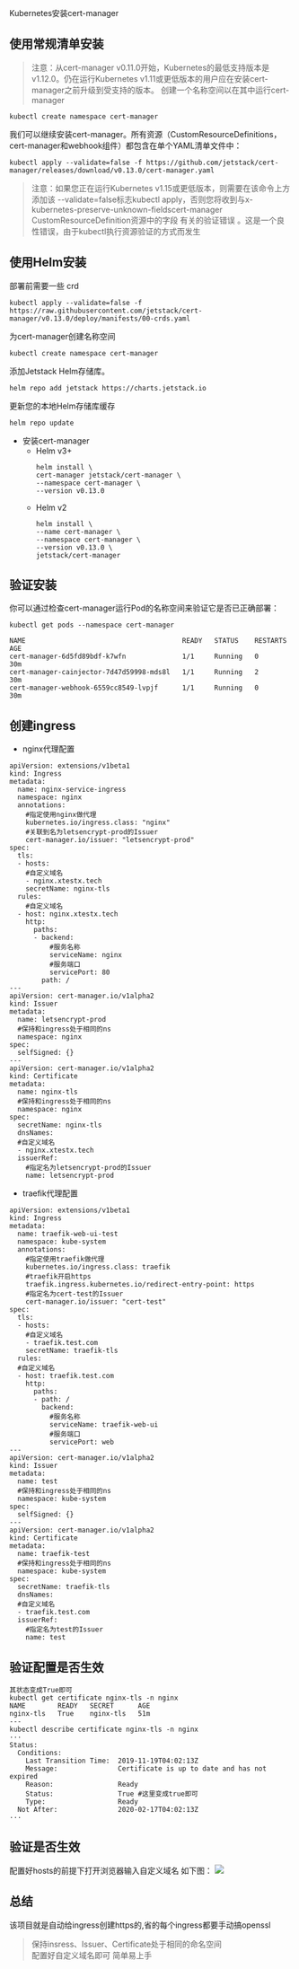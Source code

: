 Kubernetes安装cert-manager
## 使用常规清单安装
> 注意：从cert-manager v0.11.0开始，Kubernetes的最低支持版本是v1.12.0。仍在运行Kubernetes v1.11或更低版本的用户应在安装cert-manager之前升级到受支持的版本。
创建一个名称空间以在其中运行cert-manager
```
kubectl create namespace cert-manager
```
我们可以继续安装cert-manager。所有资源（CustomResourceDefinitions，cert-manager和webhook组件）都包含在单个YAML清单文件中：
```
kubectl apply --validate=false -f https://github.com/jetstack/cert-manager/releases/download/v0.13.0/cert-manager.yaml
```
> 注意：如果您正在运行Kubernetes v1.15或更低版本，则需要在该命令上方添加该 --validate=false标志kubectl apply，否则您将收到与x-kubernetes-preserve-unknown-fieldscert-manager CustomResourceDefinition资源中的字段 有关的验证错误 。这是一个良性错误，由于kubectl执行资源验证的方式而发生
## 使用Helm安装
部署前需要一些 crd
```
kubectl apply --validate=false -f https://raw.githubusercontent.com/jetstack/cert-manager/v0.13.0/deploy/manifests/00-crds.yaml
```
为ce​​rt-manager创建名称空间
```
kubectl create namespace cert-manager
```
添加Jetstack Helm存储库。
```
helm repo add jetstack https://charts.jetstack.io
```
更新您的本地Helm存储库缓存
```
helm repo update
```
- 安装cert-manager
  - Helm v3+
    ```  
    helm install \
    cert-manager jetstack/cert-manager \
    --namespace cert-manager \
    --version v0.13.0
    ```
  - Helm v2
    ```
    helm install \
    --name cert-manager \
    --namespace cert-manager \
    --version v0.13.0 \
    jetstack/cert-manager
    ```
## 验证安装
你可以通过检查cert-manager运行Pod的名称空间来验证它是否已正确部署：
```
kubectl get pods --namespace cert-manager

NAME                                       READY   STATUS    RESTARTS   AGE
cert-manager-6d5fd89bdf-k7wfn              1/1     Running   0          30m
cert-manager-cainjector-7d47d59998-mds8l   1/1     Running   2          30m
cert-manager-webhook-6559cc8549-lvpjf      1/1     Running   0          30m
```
## 创建ingress
- nginx代理配置
```
apiVersion: extensions/v1beta1
kind: Ingress
metadata:
  name: nginx-service-ingress                 
  namespace: nginx
  annotations:
    #指定使用nginx做代理
    kubernetes.io/ingress.class: "nginx"
    #关联到名为letsencrypt-prod的Issuer
    cert-manager.io/issuer: "letsencrypt-prod"
spec:
  tls:
  - hosts:
    #自定义域名
    - nginx.xtestx.tech
    secretName: nginx-tls
  rules:
    #自定义域名
  - host: nginx.xtestx.tech
    http:
      paths:
      - backend:
          #服务名称
          serviceName: nginx
          #服务端口
          servicePort: 80
        path: /
---
apiVersion: cert-manager.io/v1alpha2
kind: Issuer
metadata:
  name: letsencrypt-prod
  #保持和ingress处于相同的ns
  namespace: nginx
spec:
  selfSigned: {}
---
apiVersion: cert-manager.io/v1alpha2
kind: Certificate
metadata:
  name: nginx-tls
  #保持和ingress处于相同的ns
  namespace: nginx
spec:
  secretName: nginx-tls
  dnsNames:
  #自定义域名
  - nginx.xtestx.tech
  issuerRef:
    #指定名为letsencrypt-prod的Issuer
    name: letsencrypt-prod

```
- traefik代理配置
```
apiVersion: extensions/v1beta1
kind: Ingress
metadata:
  name: traefik-web-ui-test
  namespace: kube-system
  annotations:
    #指定使用traefik做代理
    kubernetes.io/ingress.class: traefik
    #traefik开启https
    traefik.ingress.kubernetes.io/redirect-entry-point: https
    #指定名为cert-test的Issuer
    cert-manager.io/issuer: "cert-test"
spec:
  tls:
  - hosts:
    #自定义域名
    - traefik.test.com
    secretName: traefik-tls
  rules:
  #自定义域名
  - host: traefik.test.com
    http:
      paths:
      - path: /
        backend:
          #服务名称
          serviceName: traefik-web-ui
          #服务端口
          servicePort: web
---
apiVersion: cert-manager.io/v1alpha2
kind: Issuer
metadata:
  name: test
  #保持和ingress处于相同的ns
  namespace: kube-system
spec:
  selfSigned: {}
---
apiVersion: cert-manager.io/v1alpha2
kind: Certificate
metadata:
  name: traefik-test
  #保持和ingress处于相同的ns
  namespace: kube-system
spec:
  secretName: traefik-tls
  dnsNames:
  #自定义域名
  - traefik.test.com
  issuerRef:
    #指定名为test的Issuer
    name: test
```
## 验证配置是否生效
```
其状态变成True即可
kubectl get certificate nginx-tls -n nginx
NAME        READY   SECRET      AGE
nginx-tls   True    nginx-tls   51m
---
kubectl describe certificate nginx-tls -n nginx
···
Status:
  Conditions:
    Last Transition Time:  2019-11-19T04:02:13Z
    Message:               Certificate is up to date and has not expired
    Reason:                Ready
    Status:                True #这里变成true即可
    Type:                  Ready
  Not After:               2020-02-17T04:02:13Z
···
```
## 验证是否生效
配置好hosts的前提下打开浏览器输入自定义域名  如下图：
![](https://imgkr.cn-bj.ufileos.com/3d622995-3d3e-40c9-8e87-612fabccc568.png)
## 总结
该项目就是自动给ingress创建https的,省的每个ingress都要手动搞openssl
> 保持insress、Issuer、Certificate处于相同的命名空间 \
  配置好自定义域名即可 简单易上手